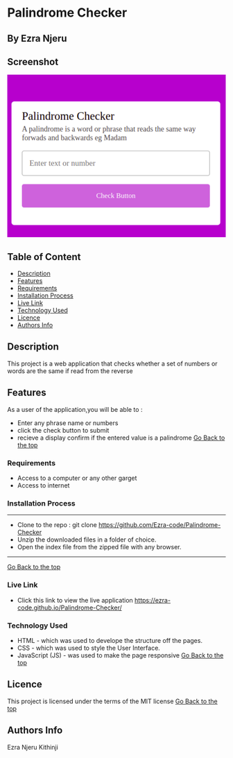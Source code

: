 # Palindrome Checker
 ## By Ezra Njeru
## Screenshot
 ![image](./assets/images/snapshot.png)
 ## Table of Content
 - [Description](#description)
 - [Features](#features)
 - [Requirements](#requirements)
 - [Installation Process](#installation-Process)
 - [Live Link](#Live-Link)
 - [Technology  Used](#technology-Used)
 - [Licence](#licence)
 - [Authors Info](#Authors-Info)
 ## Description
 <p>This project is a web application that checks whether a set of numbers or words are the same if read from the reverse</p>

## Features

As a user of the application,you will be able to :
* Enter any phrase name or numbers
* click the check button to submit
* recieve a display confirm if the entered value is a palindrome
[Go Back to the top](#Palindrome-Checker)
 ###  Requirements
 * Access to  a computer or any other garget
 * Access to internet
 ### Installation Process
 ****
* Clone to the repo : git clone https://github.com/Ezra-code/Palindrome-Checker
* Unzip the downloaded files in a folder of choice.
* Open the index file from the zipped file with any browser.
 ****
 [Go Back to the top](#Palindrome-Checker)
### Live Link
- Click this link to view the live application https://ezra-code.github.io/Palindrome-Checker/
### Technology  Used
* HTML - which was used to develope the structure off the pages.
* CSS - which was used to style the User Interface.
* JavaScript (JS) - was used to make the page responsive
[Go Back to the top](#Palindrome-Checker)

## Licence
This project is licensed under the terms of the MIT license
[Go Back to the top](#Palindrome-Checker)
## Authors Info
Ezra Njeru Kithinji 